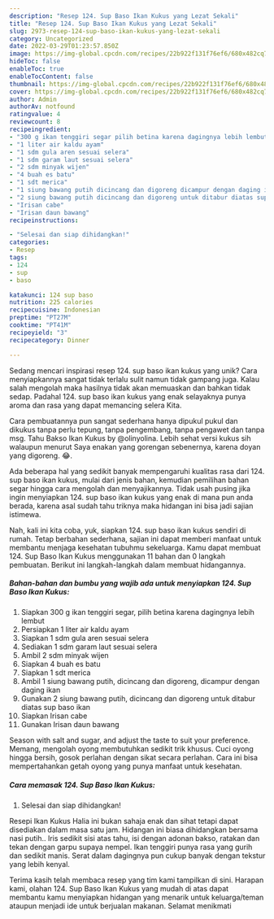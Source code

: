 ```yaml
---
description: "Resep 124. Sup Baso Ikan Kukus yang Lezat Sekali"
title: "Resep 124. Sup Baso Ikan Kukus yang Lezat Sekali"
slug: 2973-resep-124-sup-baso-ikan-kukus-yang-lezat-sekali
category: Uncategorized
date: 2022-03-29T01:23:57.850Z
image: https://img-global.cpcdn.com/recipes/22b922f131f76ef6/680x482cq70/124-sup-baso-ikan-kukus-foto-resep-utama.jpg
hideToc: false
enableToc: true
enableTocContent: false
thumbnail: https://img-global.cpcdn.com/recipes/22b922f131f76ef6/680x482cq70/124-sup-baso-ikan-kukus-foto-resep-utama.jpg
cover: https://img-global.cpcdn.com/recipes/22b922f131f76ef6/680x482cq70/124-sup-baso-ikan-kukus-foto-resep-utama.jpg
author: Admin
authorAv: notfound
ratingvalue: 4
reviewcount: 8
recipeingredient:
- "300 g ikan tenggiri segar pilih betina karena dagingnya lebih lembut"
- "1 liter air kaldu ayam"
- "1 sdm gula aren sesuai selera"
- "1 sdm garam laut sesuai selera"
- "2 sdm minyak wijen"
- "4 buah es batu"
- "1 sdt merica"
- "1 siung bawang putih dicincang dan digoreng dicampur dengan daging ikan"
- "2 siung bawang putih dicincang dan digoreng untuk ditabur diatas sup baso ikan"
- "Irisan cabe"
- "Irisan daun bawang"
recipeinstructions:

- "Selesai dan siap dihidangkan!"
categories:
- Resep
tags:
- 124
- sup
- baso

katakunci: 124 sup baso 
nutrition: 225 calories
recipecuisine: Indonesian
preptime: "PT27M"
cooktime: "PT41M"
recipeyield: "3"
recipecategory: Dinner

---
```





Sedang mencari inspirasi resep 124. sup baso ikan kukus yang unik? Cara menyiapkannya sangat tidak terlalu sulit namun tidak gampang juga. Kalau salah mengolah maka hasilnya tidak akan memuaskan dan bahkan tidak sedap. Padahal 124. sup baso ikan kukus yang enak selayaknya punya aroma dan rasa yang dapat memancing selera Kita.





Cara pembuatannya pun sangat sederhana hanya dipukul pukul dan dikukus tanpa perlu tepung, tanpa pengembang, tanpa pengawet dan tanpa msg. Tahu Bakso Ikan Kukus by @olinyolina. Lebih sehat versi kukus sih walaupun menurut Saya enakan yang gorengan sebenernya, karena doyan yang digoreng. 😂.

Ada beberapa hal yang sedikit banyak mempengaruhi kualitas rasa dari 124. sup baso ikan kukus, mulai dari jenis bahan, kemudian pemilihan bahan segar hingga cara mengolah dan menyajikannya. Tidak usah pusing jika ingin menyiapkan 124. sup baso ikan kukus yang enak di mana pun anda berada, karena asal sudah tahu triknya maka hidangan ini bisa jadi sajian istimewa.






Nah, kali ini kita coba, yuk, siapkan 124. sup baso ikan kukus sendiri di rumah. Tetap berbahan sederhana, sajian ini dapat memberi manfaat untuk membantu menjaga kesehatan tubuhmu sekeluarga. Kamu dapat membuat 124. Sup Baso Ikan Kukus menggunakan 11 bahan dan 0 langkah pembuatan. Berikut ini langkah-langkah dalam membuat hidangannya.

<!--inarticleads1-->

##### Bahan-bahan dan bumbu yang wajib ada untuk menyiapkan 124. Sup Baso Ikan Kukus:

1. Siapkan 300 g ikan tenggiri segar, pilih betina karena dagingnya lebih lembut
1. Persiapkan 1 liter air kaldu ayam
1. Siapkan 1 sdm gula aren sesuai selera
1. Sediakan 1 sdm garam laut sesuai selera
1. Ambil 2 sdm minyak wijen
1. Siapkan 4 buah es batu
1. Siapkan 1 sdt merica
1. Ambil 1 siung bawang putih, dicincang dan digoreng, dicampur dengan daging ikan
1. Gunakan 2 siung bawang putih, dicincang dan digoreng untuk ditabur diatas sup baso ikan
1. Siapkan Irisan cabe
1. Gunakan Irisan daun bawang


Season with salt and sugar, and adjust the taste to suit your preference. Memang, mengolah oyong membutuhkan sedikit trik khusus. Cuci oyong hingga bersih, gosok perlahan dengan sikat secara perlahan. Cara ini bisa mempertahankan getah oyong yang punya manfaat untuk kesehatan. 

<!--inarticleads2-->

##### Cara memasak 124. Sup Baso Ikan Kukus:


1. Selesai dan siap dihidangkan!

Resepi Ikan Kukus Halia ini bukan sahaja enak dan sihat tetapi dapat disediakan dalam masa satu jam. Hidangan ini biasa dihidangkan bersama nasi putih.. Iris sedikit sisi atas tahu, isi dengan adonan bakso, ratakan dan tekan dengan garpu supaya nempel. Ikan tenggiri punya rasa yang gurih dan sedikit manis. Serat dalam dagingnya pun cukup banyak dengan tekstur yang lebih kenyal. 

Terima kasih telah membaca resep yang tim kami tampilkan di sini. Harapan kami, olahan 124. Sup Baso Ikan Kukus yang mudah di atas dapat membantu kamu menyiapkan hidangan yang menarik untuk keluarga/teman ataupun menjadi ide untuk berjualan makanan. Selamat menikmati
